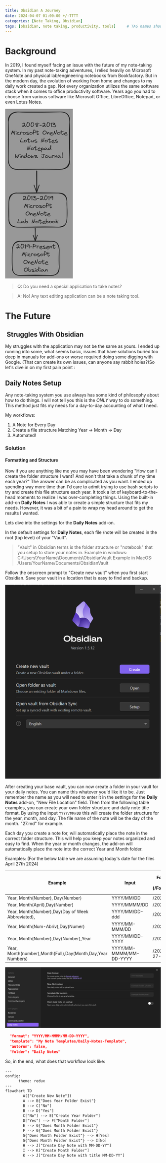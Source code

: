 ```yaml
---
title: Obsidian A Journey
date: 2024-04-07 01:00:00 +/-TTTT
categories: [Note_Taking, Obsidian]
tags: [obsidian, note taking, productivity, tools]     # TAG names should always b lowercase
---
```




# Background
In 2019, I found myself facing an issue with the future of my note-taking system. In my past note-taking adventures, I relied heavily on Microsoft OneNote and physical lab/engineering notebooks from Bookfactory. But in the modern day, the evolution of working from home and changes to my daily work created a gap. Not every organization utilizes the same software stack when it comes to office productivity software. Years ago you had to choose from various software like Microsoft Office, LibreOffice, Notepad, or even Lotus Notes.

![History of My Note-Taking](/images/Drawing2024-04-01.png)


> Q: Do you need a special application to take notes? 

> A: No! Any text editing application can be a note taking tool. 



  
# The Future

##  Struggles With Obsidian

My struggles with the application may not be the same as yours. I ended up running into some, what seems basic, issues that have solutions buried too deep in manuals for add-ons or worse required doing some digging with Google. (That can create its own issues, can anyone say rabbit holes?)So let's dive in on my first pain point : 

## Daily Notes Setup
Any note-taking system you use always has some kind of philosophy about how to do things. I will not tell you this is the *ONLY* way to do something. This method just fits my needs for a day-to-day accounting of what I need. 

My workflows: 

1. A Note for Every Day
2. Create a file structure Matching Year -> Month -> Day
3. Automated!

### Solution

#### Formatting and Structure

Now if you are anything like me you may have been wondering "How can I create the folder structure I want? And won't that take a chunk of my time each year?"  The answer can be as complicated as you want. I ended up spending way more time than I'd care to admit trying to use bash scripts to try and create this file structure each year. It took a lot of keyboard-to-the-head moments to realize I was over-completing things. Using the built-in add-on **Daily Notes** I was able to create a simple structure that fits my needs. However, it was a bit of a pain to wrap my head around to get the results I wanted. 

Lets dive into the settings for the **Daily Notes** add-on. 


In the default settings for **Daily Notes**, each file /note will be created in the root (top level) of your "Vault". 
> "Vault" in Obsidian terms is the folder structure or "notebook" that you setup to store your notes in. 
> Example in windows: C:\Users\YourName\Documents\ObsidianVault
> Example in MacOS: /Users/YourName/Documents/ObsidianVault

Follow the onscreen prompt to "Create new vault" when you first start Obsidian. Save your vault in a location that is easy to find and backup.

![Obsidian Create Vault](/images/2024-04-27-ONew.png)

After creating your base vault, you can now create a folder in your vault for your daily notes. You can name this whatever you'd like it to be. Just remember the name as you will need to enter it in the settings for the **Daily Notes** add-on, "New File Location" field. Then from the following table examples, you can create your own folder structure and daily note title format. By using the input `YYYY/MM/DD` this will create the folder structure for the year, month, and day. The file name of the note will be the day of the month. "27.md" for example.

Each day you create a note for, will automatically place the note in the correct folder structure. This will help you keep your notes organized and easy to find. When the year or month changes, the add-on will automatically place the note into the correct Year and Month folder. 

Examples: (For the below table we are assuming today's date for the files April 27th 2024)

| Example                                                     | Input                   | Folder Structure Result<br>(/Folder/Folder/File) | Resulting Note Title<br>(File.md) |
| ----------------------------------------------------------- | ----------------------- | ------------------------------------------------ | --------------------------------- |
| Year, Month(Number), Day(Number)                            | YYYY/MM/DD              | /2024/ 04/27                                     | 27                                |
| Year, Month(April),Day(Number)                              | YYYY/MMMM/DD            | /2024/April/27                                   | 27                                |
| Year, Month(Number),Day(Day of Week Abbreviated),           | YYYY/MM/DD-ddd          | /2024/04/27-Sat                                  | 27-Sat                            |
| Year, Month(Num-Abriv),Day(Numer)                           | YYYY/MM-MMM/DD          | /2024/04-Apr/27                                  | 27                                |
| Year, Month(Number),Day(Number),Year                        | YYYY/MM/DD-YYYY         | /2024/04/27-2024                                 | 27-2024                           |
| Year, Month(number),Month(Full),Day(Month,Day,Year Numbers) | YYYY/MM-MMMM/MM-DD-YYYY | /2024/04-April/04-27-2024                        | 04-27-2024                        |



![Daily Notes Settings pane](/images/2024-04-27-ODNSettings.png)

```json
  "format": "YYYY/MM-MMMM/MM-DD-YYYY",
  "template": "My Note Templates/Daily-Notes-Template",
  "autorun": false,
  "folder": "Daily Notes"
```

So, in the end, what does that workflow look like: 

```mermaid
---
config:
      theme: redux
---
flowchart TD
        A(["Create New Note"])
        A --> B{"Does Year Folder Exist"}
        B --> C["No"]
        B --> D["Yes"]
        C["No"] --> E["Create Year Folder"]
        D["Yes"] --> F["Month Folder"]
        E --> G{"Does Month Folder Exist"}
        F --> G{"Does Month Folder Exist"}
        G{"Does Month Folder Exist"} --> H[Yes]
        G{"Does Month Folder Exist"} --> I[No]
        H --> J["Create Day Note with MM-DD-YY"]
        I --> K["Create Month Folder"]
        K --> J["Create Day Note with title MM-DD-YY"]

```
